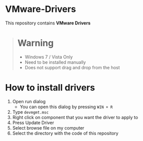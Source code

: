 # VMware-Drivers
This repository contains **VMware Drivers**

> # Warning
> - Windows 7 / Vista Only   
> - Need to be installed manually   
> - Does not support drag and drop from the host

# How to install drivers
1. Open run dialog
   - You can open this dialog by pressing `WIN + R`
2. Type `devmgmt.msc`
3. Right click on component that you want the driver to apply to
4. Press Update Driver
5. Select browse file on my computer
6. Select the directory with the code of this repository
